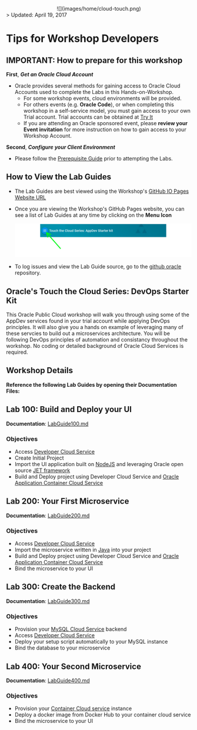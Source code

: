 <center>![](images/home/cloud-touch.png)</center>
> Updated: April 19, 2017

# Tips for Workshop Developers
    
## IMPORTANT: How to prepare for this workshop

**First**, ***Get an Oracle Cloud Account*** 
- Oracle provides several methods for gaining access to Oracle Cloud Accounts used to complete the Labs in this Hands-on-Workshop. 
    - For some workshop events, cloud environments will be provided. 
    - For others events (e.g. **Oracle Code**), or when completing this workshop in a self-service model, you must gain access to your own Trial account. Trial accounts can be obtained at [Try It](http://cloud.oracle.com/tryit) 
    - If you are attending an Oracle sponsored event, please **review your Event invitation** for more instruction on how to gain access to your Workshop Account.
        
**Second**, ***Configure your Client Environment***
- Please follow the [Prerequisite Guide](PreReqGuide.md) prior to attempting the Labs. 
      
## How to View the Lab Guides

- The Lab Guides are best viewed using the Workshop's [GitHub IO Pages Website URL](https://rebrand.ly/ttcappdevlabs) 

- Once you are viewing the Workshop's GitHub Pages website, you can see a list of Lab Guides at any time by clicking on the **Menu Icon**

    ![](images/WorkshopMenu.png)  

- To log issues and view the Lab Guide source, go to the [github oracle](https://rebrand.ly/ttcappdevlabs) repository. 

## Oracle's Touch the Cloud Series: DevOps Starter Kit

This Oracle Public Cloud workshop will walk you through using some of the AppDev services found in your trial account while applying DevOps principles. It will also give you a hands on example of leveraging many of these servcies to build out a microservices architecture. You will be following DevOps principles of automation and consistancy throughout the workshop. No coding or detailed background of Oracle Cloud Services is required.

## Workshop Details

**Reference the following Lab Guides by opening their Documentation Files:**

## Lab 100: Build and Deploy your UI

**Documentation**: [LabGuide100.md](LabGuide100.md)

### Objectives

- Access [Developer Cloud Service](https://cloud.oracle.com/en_US/developer-service)
- Create Initial Project
- Import the UI application built on [NodeJS](https://nodejs.org/en/) and leveraging Oracle open source [JET framework](http://www.oracle.com/webfolder/technetwork/jet/index.html)
- Build and Deploy project using Developer Cloud Service and [Oracle Application Container Cloud Service](https://cloud.oracle.com/en_US/application-container-cloud)

## Lab 200: Your First Microservice

**Documentation**: [LabGuide200.md](LabGuide200.md)

### Objectives

- Access [Developer Cloud Service](https://cloud.oracle.com/en_US/developer-service)
- Import the microservice written in [Java](https://www.java.com/en/) into your project
- Build and Deploy project using Developer Cloud Service and [Oracle Application Container Cloud Service](https://cloud.oracle.com/en_US/application-container-cloud)
- Bind the microservice to your UI

## Lab 300: Create the Backend

**Documentation**: [LabGuide300.md](LabGuide300.md)

### Objectives

- Provision your [MySQL Cloud Service](https://cloud.oracle.com/en_US/mysql) backend
- Access [Developer Cloud Service](https://cloud.oracle.com/en_US/developer-service)
- Deploy your setup script automatically to your MySQL instance
- Bind the database to your microservice

## Lab 400:  Your Second Microservice

**Documentation**: [LabGuide400.md](LabGuide400.md)

### Objectives

- Provision your [Container Cloud service](https://cloud.oracle.com/en_US/container) instance
- Deploy a docker image from Docker Hub to your container cloud service
- Bind the microservice to your UI
